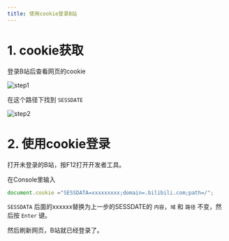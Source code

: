 ```yaml
---
title: 使用cookie登录B站
---
```


# 1. cookie获取

登录B站后查看网页的cookie

![step1](https://cdn.jsdelivr.net/gh/Melody-of-Oblivion/MoOpics@main/images/posts/blblcookie/1.png)

在这个路径下找到 `SESSDATE`

![step2](https://cdn.jsdelivr.net/gh/Melody-of-Oblivion/MoOpics@main/images/posts/blblcookie/2.png)



# 2. 使用cookie登录

打开未登录的B站，按F12打开开发者工具。

在Console里输入

```javascript
document.cookie ="SESSDATA=xxxxxxxxx;domain=.bilibili.com;path=/";
```

`SESSDATA` 后面的xxxxxx替换为上一步的SESSDATE的 `内容`，`域` 和 `路径` 不变，然后按 `Enter` 键。

然后刷新网页，B站就已经登录了。